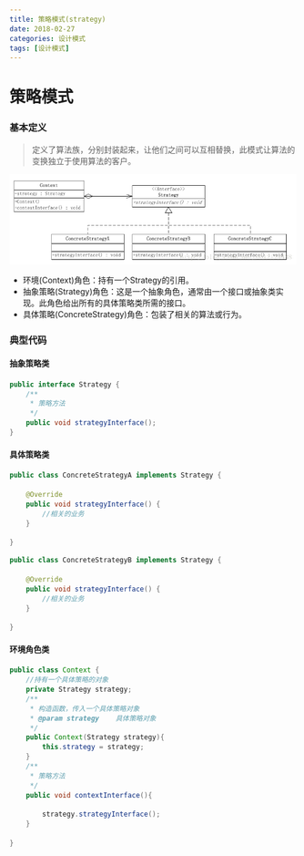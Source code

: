 ```yaml
---
title: 策略模式(strategy)
date: 2018-02-27
categories: 设计模式
tags: [设计模式]
---
```

# 策略模式
### 基本定义
> 定义了算法族，分别封装起来，让他们之间可以互相替换，此模式让算法的变换独立于使用算法的客户。

![](/img/design/20170410234139991.png "策略模式")

- 环境(Context)角色：持有一个Strategy的引用。
- 抽象策略(Strategy)角色：这是一个抽象角色，通常由一个接口或抽象类实现。此角色给出所有的具体策略类所需的接口。
- 具体策略(ConcreteStrategy)角色：包装了相关的算法或行为。

### 典型代码
#### 抽象策略类
``` java
public interface Strategy {
    /**
     * 策略方法
     */
    public void strategyInterface();
}
```
#### 具体策略类
``` java
public class ConcreteStrategyA implements Strategy {

    @Override
    public void strategyInterface() {
        //相关的业务
    }

}
```

``` java
public class ConcreteStrategyB implements Strategy {

    @Override
    public void strategyInterface() {
        //相关的业务
    }

}
```

#### 环境角色类
``` java
public class Context {
    //持有一个具体策略的对象
    private Strategy strategy;
    /**
     * 构造函数，传入一个具体策略对象
     * @param strategy    具体策略对象
     */
    public Context(Strategy strategy){
        this.strategy = strategy;
    }
    /**
     * 策略方法
     */
    public void contextInterface(){

        strategy.strategyInterface();
    }

}
```
